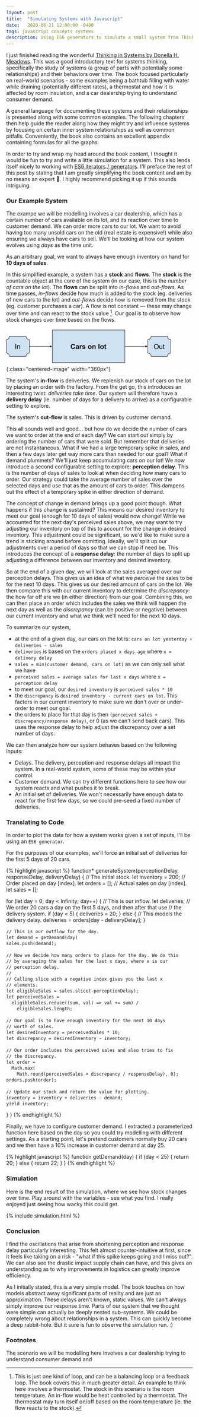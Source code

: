 ```yaml
---
layout: post
title:  "Simulating Systems with Javascript"
date:   2020-06-21 12:00:00 -0400
tags: javascript concepts systems
description: Using ES6 generators to simulate a small system from Thinking in Systems.
---
```

I just finished reading the wonderful [Thinking in Systems by Donella H. Meadows](https://www.chelseagreen.com/product/thinking-in-systems/). This was a good introductory text for systems thinking, specifically the study of systems (a group of parts with potentially some relationships) and their behaviors over time. The book focused particularly on real-world scenarios - some examples being a bathtub filling with water while draining (potentially different rates), a thermostat and how it is affected by room insulation, and a car dealership trying to understand consumer demand. 

A general language for documenting these systems and their relationships is presented along with some common examples. The following chapters then help guide the reader along how they might try and influence systems by focusing on certain inner system relationships as well as common pitfalls. Conveniently, the book also contains an excellent appendix containing formulas for all the graphs. 

In order to try and wrap my head around the book content, I thought it would be fun to try and write a little simulation for a system. This also lends itself nicely to working with [ES6 iterators / generators](https://developer.mozilla.org/en-US/docs/Web/JavaScript/Guide/Iterators_and_Generators). I'll preface the rest of this post by stating that I am greatly simplifying the book content and am by no means an expert 🙂. I highly recommend picking it up if this sounds intriguing.

### Our Example System

The exampe we will be modelling involves a car dealership, which has a certain number of cars available on its lot, and its reaction over time to customer demand. We can order more cars to our lot. We want to avoid having too many unsold cars on the old (real estate is expensive!) while also ensuring we always have cars to sell. We'll be looking at how our system evolves using *days* as the time unit.  

As an arbitrary goal, we want to always have enough inventory on hand for **10 days of sales**.

In this simplified example, a system has a **stock** and **flows**. The **stock** is the countable object at the core of the system (in our case, this is the *number of cars on the lot*). The **flows** can be split into *in-flows* and *out-flows*. As time passes, *in-flows* decide how much is added to the stock (eg. deliveries of new cars to the lot) and *out-flows* decide how is removed from the stock (eg. customer purchases a car). A flow is not constant &mdash; these may change over time and can react to the stock value [^1]. Our goal is to observe how stock changes over time based on the flows. 

![Image describing the system with in-flows pointing to stock and stock pointing to out-flows](/assets/images/systems/system.png){:class="centered-image" width="360px"}


The system's **in-flow** is deliveries. We replenish our stock of cars on the lot by placing an order with the factory. From the get go, this introduces an interesting twist: *deliveries take time*. Our system will therefore have a **delivery delay** (ie. number of days for a delivery to arrive) as a configurable setting to explore. 

The system's **out-flow** is sales. This is driven by customer demand. 

This all sounds well and good... but how do we decide the number of cars we want to order at the end of each day? We can start out simply by ordering the number of cars that were sold. But remember that deliveries are not instantaneous. What if we had a large temporary spike in sales, and then a few days later get way more cars than needed for our goal? What if demand plummets? We'll just keep accumulating cars on our lot! We now introduce a second configurable setting to explore: **perception delay**. This is the number of days of sales to look at when deciding how many cars to order. Our strategy could take the average number of sales over the selected days and use that as the amount of cars to order. This dampens out the effect of a temporary spike in either direction of demand.

The concept of change in demand brings up a good point though. What happens if this change is sustained? This means our desired inventory to meet our goal (enough for 10 days of sales) would now change! While we accounted for the next day's perceived sales above, we may want to try adjusting our inventory on top of this to account for the change in desired inventory. This adjustment could be significant, so we'd like to make sure a trend is sticking around before comitting. Ideally, we'll split up our adjustments over a period of days so that we can stop if need be. This introduces the concept of a **response delay**: the number of days to split up adjusting a difference between our inventory and desired inventory.

So at the end of a given day, we will look at the sales averaged over our perception delays. This gives us an idea of what we *perceive* the sales to be for the next 10 days. This gives us our desired amount of cars on the lot. We then compare this with our current inventory to determine the *discrepancy*: the how far off are we (in either direction) from our goal. Combining this, we can then place an order which includes the sales we think will happen the next day as well as the *discrepancy* (can be positive or negative) between our current inventory and what we think we'll need for the next 10 days.

To summarize our system,

- at the end of a given day, our cars on the lot is:  `cars on lot yesterday + deliveries - sales`
- `deliveries` is based on the `orders placed x days ago` where `x = delivery delay`
- `sales = min(customer demand, cars on lot)` as we can only sell what we have
- `perceived sales = average sales for last x days` where `x = perception delay`
- to meet our goal, our `desired inventory` is `perceived sales * 10`
- the `discrepancy` is `desired inventory - current cars on lot`. This factors in our current inventory to make sure we don't over or under-order to meet our goal.
- the orders to place for that day is then `(perceived sales + discrepancy/response delay)`, or 0 (as we can't send back cars). This uses the response delay to help adjust the discrepancy over a set number of days.

We can then analyze how our system behaves based on the following inputs:

- Delays. The delivery, perception and response delays all impact the system. In a real-world system, some of these may be within your control.
- Customer demand. We can try different functions here to see how our system reacts and what pushes it to break.
- An initial set of deliveries. We won't necessarily have enough data to react for the first few days, so we could pre-seed a fixed number of deliveries.

### Translating to Code

In order to plot the data for how a system works given a set of inputs, I'll be using an `ES6 generator`.

For the purposes of our examples, we'll force an initial set of deliveries for the first 5 days of 20 cars.

{% highlight javascript %}
function* generateSystem(perceptionDelay, responseDelay, deliveryDelay) {
  // The initial stock.
  let inventory = 200;
  // Order placed on day [index].
  let orders = [];
  // Actual sales on day [index].
  let sales = [];
  
  for (let day = 0; day < Infinity; day++) {
    // This is our inflow.
    let deliveries;
    // We order 20 cars a day on the first 5 days, and then after that use 
    // the delivery system.
    if (day < 5) {
      deliveries = 20;
    } else {
      // This models the delivery delay.
      deliveries = orders[day - deliveryDelay];
    }
  
    // This is our outflow for the day.
    let demand = getDemand(day)
    sales.push(demand);
    
    // Now we decide how many orders to place for the day. We do this
    // by averaging the sales for the last x days, where x is our
    // perception delay.
    //
    // Calling slice with a negative index gives you the last x 
    // elements.
    let eligibleSales = sales.slice(-perceptionDelay);
    let perceivedSales = 
      eligibleSales.reduce((sum, val) => val += sum) / 
        eligibleSales.length;
          
    // Our goal is to have enough inventory for the next 10 days
    // worth of sales.
    let desiredInventory = perceivedSales * 10;
    let discrepancy = desiredInventory - inventory;
    
    // Our order includes the perceived sales and also tries to fix
    // the discrepancy.
    let order = 
      Math.max(
        Math.round(perceivedSales + discrepancy / responseDelay), 0);
    orders.push(order);
   
    // Update our stock and return the value for plotting.
    inventory = inventory + deliveries - demand;
    yield inventory;
  }
}
{% endhighlight %}

Finally, we have to configure customer demand. I extracted a parameterized function here based on the day so you could try modelling with different settings. As a starting point, let's pretend customers normally buy 20 cars and we then have a 10% increase in customer demand at day 25.


{% highlight javascript %}
function getDemand(day) {
  if (day < 25) {
    return 20;
  } else {
    return 22;
  }
}
{% endhighlight %}

### Simulation

Here is the end result of the simulation, where we see how stock changes over time. Play around with the variables - see what you find. I really enjoyed just seeing how wacky this could get. 

{% include simulation.html %}

### Conclusion

I find the oscillations that arise from shortening perception and response delay particularly interesting. This felt almost counter-intuitive at first, since it feels like taking on a risk - "what if this spike keeps going and I miss out?". We can also see the drastic impact supply chain can have, and this gives an understanding as to why improvements in logistics can greatly improve efficiency.

As I initially stated, this is a very simple model. The book touches on how models abstract away significant parts of reality and are just an approximation. These delays aren't known, static values. We can't always simply improve our response time. Parts of our system that we thought were simple can actually be deeply nested sub-systems. We could be completely wrong about relationships in a system. This can quickly become a deep rabbit-hole. But it sure is fun to observe the simulation run. :) 

### Footnotes

[^1]: This is just one kind of loop, and can be a balancing loop or a feedback loop. The book covers this in much greater detail. An example to think here involves a thermostat. The stock in this scenario is the room temperature. An in-flow would be heat controlled by a thermostat. The thermostat may turn itself on/off based on the room temperature (ie. the flow reacts to the stock).



The scenario we will be modelling here involves a car dealership trying to understand consumer demand and 